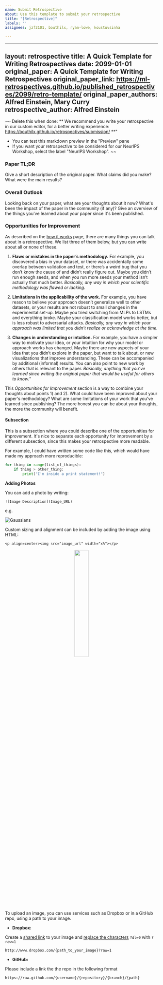 ```yaml
---
name: Submit Retrospective
about: Use this template to submit your retrospective
title: "[Retrospective]"
labels: ''
assignees: jzf2101, bouthilx, ryan-lowe, koustuvsinha

---
```


---
layout: retrospective
title:  A Quick Template for Writing Retrospectives
date:   2099-01-01
original_paper: A Quick Template for Writing Retrospectives
original_paper_link: https://ml-retrospectives.github.io/published_retrospectives/2099/retro-template/
original_paper_authors: Alfred Einstein, Mary Curry
retrospective_author: Alfred Einstein
---

~~ Delete this when done: 
** We recommend you write your retrospective in our custom editor, for a better writing experience: https://bouthilx.github.io/retrospectives/submission/ **"
- You can test this markdown preview in the "Preview" pane 
- If you want your retrospective to be considered for our NeurIPS Workshop, select the label "NeurIPS Workshop".
~~

### Paper TL;DR

Give a short description of the original paper. What claims did you make? What were the main results?


### Overall Outlook

Looking back on your paper, what are your thoughts about it now? What's been the impact of the paper in the community (if any)? Give an overview of the things you've learned about your paper since it's been published.


### Opportunities for Improvement

As described on the [how it works](https://ml-retrospectives.github.io/retrospectives/how/) page, there are many things you can talk about in a retrospective. We list three of them below, but you can write about all or none of these.  


1. **Flaws or mistakes in the paper’s methodology.**
For example, you discovered a bias in your dataset, or there was accidentally some overlap between validation and test, or there’s a weird bug that you don’t know the cause of and didn’t really figure out. Maybe you didn’t run enough seeds, and when you run more seeds your method isn’t actually that much better. *Basically, any way in which your scientific methodology was flawed or lacking.*

2. **Limitations in the applicability of the work.**
For example, you have reason to believe your approach doesn’t generalize well to other datasets, or your results are not robust to small changes in the experimental set-up. Maybe you tried switching from MLPs to LSTMs and everything broke. Maybe your classification model works better, but is less robust to adversarial attacks. *Basically, any way in which your approach was limited that you didn’t realize or acknowledge at the time.*

3. **Changes in understanding or intuition.**
For example, you have a simpler way to motivate your idea, or your intuition for why your model or approach works has changed. Maybe there are new aspects of your idea that you didn’t explore in the paper, but want to talk about, or new visualizations that improve understanding. These can be accompanied by additional (informal) results. You can also point to new work by others that is relevant to the paper. *Basically, anything that you’ve learned since writing the original paper that would be useful for others to know.*"

This *Opportunities for Improvement* section is a way to combine your thoughts about points 1) and 2). What could have been improved about your paper's methodology? What are some limitations of your work that you've learned since publishing? The more honest you can be about your thoughts, the more the community will benefit.  


#### Subsection

This is a subsection where you could describe one of the opportunities for improvement. It's nice to separate each opportunity for improvement by a different subsection, since this makes your retrospective more readable.

For example, I could have written some code like this, which would have made my approach more reproducible:

```python
for thing in range(list_of_things):
    if thing > other_thing:
        print("I'm inside a print statement!")
```

**Adding Photos**

You can add a photo by writing:

`![Image Description](Image_URL)`

e.g.

![Gaussians](https://upload.wikimedia.org/wikipedia/commons/9/9b/Gaussian_training_data.png)

Custom sizing and alignment can be included by adding the image using HTML:

`<p align=center><img src="image_url" width="x%"></p>`


<p align=center><img src="https://upload.wikimedia.org/wikipedia/commons/9/9b/Gaussian_training_data.png" width="30%"></p>

To upload an image, you can use services such as Dropbox or in a GitHub repo, using a path to your image.

- **Dropbox:** 

Create a [shared link](https://help.dropbox.com/files-folders/share/view-only-access) to your image and [replace the characters](https://support.zendesk.com/hc/en-us/articles/232005968-Embed-Dropbox-images-on-Help-Center-articles) `?dl=0` with `?raw=1`

`http://www.dropbox.com/{path_to_your_image}?raw=1`

- **GitHub:** 

Please include a link the the repo in the following format

`https://raw.github.com/{username}/{repository}/{branch}/{path}`

